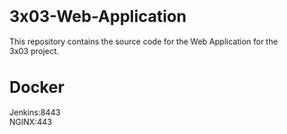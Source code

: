 # 3x03-Web-Application
This repository contains the source code for the Web Application for the 3x03 project. 

# Docker
Jenkins:8443 <br>
NGINX:443
